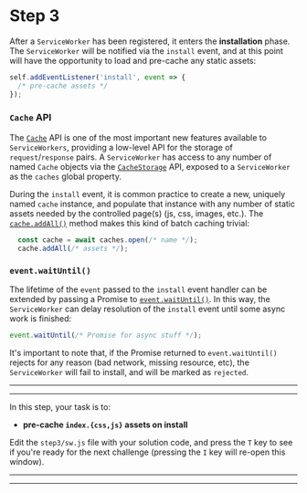 # Step 3

After a `ServiceWorker` has been registered, it enters the **installation** phase. The `ServiceWorker` will be notified via the `install` event, and at this point will have the opportunity to load and pre-cache any static assets:

```js
self.addEventListener('install', event => {
  /* pre-cache assets */
});
```

### `Cache` API

The [`Cache`](https://developer.mozilla.org/en-US/docs/Web/API/Cache) API is one of the most important new features available to `ServiceWorkers`, providing a low-level API for the storage of `request`/`response` pairs. A `ServiceWorker` has access to any number of named `Cache` objects via the [`CacheStorage`](https://developer.mozilla.org/en-US/docs/Web/API/CacheStorage) API, exposed to a `ServiceWorker` as the `caches` global property.

During the `install` event, it is common practice to create a new, uniquely named `cache` instance, and populate that instance with any number of static assets needed by the controlled page(s) (js, css, images, etc.). The [`cache.addAll()`](https://developer.mozilla.org/en-US/docs/Web/API/Cache/addAll) method makes this kind of batch caching trivial:

```js
  const cache = await caches.open(/* name */);
  cache.addAll(/* assets */);
```

### `event.waitUntil()`

The lifetime of the `event` passed to the `install` event handler can be extended by passing a Promise to [`event.waitUntil()`](https://developer.mozilla.org/en-US/docs/Web/API/ExtendableEvent/waitUntil). In this way, the `ServiceWorker` can delay resolution of the `install` event until some async work is finished:

```js
event.waitUntil(/* Promise for async stuff */);
```

It's important to note that, if the Promise returned to `event.waitUntil()` rejects for any reason (bad network, missing resource, etc), the `ServiceWorker` will fail to install, and will be marked as `rejected`.

---
---

In this step, your task is to:

- **pre-cache `index.{css,js}` assets on install**

Edit the `step3/sw.js` file with your solution code, and press the `T` key to see if you're ready for the next challenge (pressing the `I` key will re-open this window).

---
---